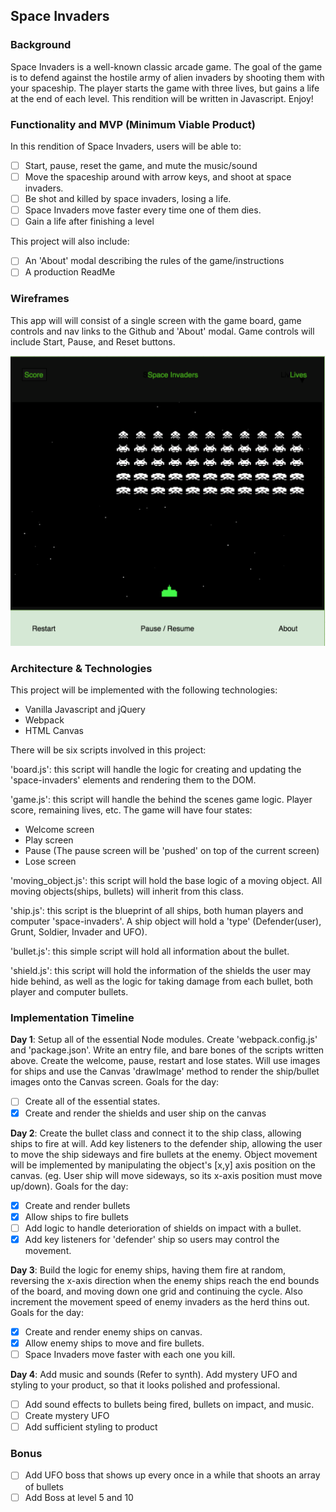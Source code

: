 ## Space Invaders

### Background

Space Invaders is a well-known classic arcade game. The goal of the game is to defend against the hostile army of alien invaders by shooting them with your spaceship. The player starts the game with three lives, but gains a life at the end of each level. This rendition will be written in Javascript. Enjoy!

### Functionality and MVP (Minimum Viable Product)

In this rendition of Space Invaders, users will be able to:

- [ ] Start, pause, reset the game, and mute the music/sound
- [ ] Move the spaceship around with arrow keys, and shoot at space invaders.
- [ ] Be shot and killed by space invaders, losing a life.
- [ ] Space Invaders move faster every time one of them dies.
- [ ] Gain a life after finishing a level

This project will also include:

- [ ] An 'About' modal describing the rules of the game/instructions
- [ ] A production ReadMe

### Wireframes

This app will will consist of a single screen with the game board, game controls and nav links to the Github and 'About' modal. Game controls will include Start, Pause, and Reset buttons.

![wireframes](wireframes/space-invaders.png)


### Architecture & Technologies

This project will be implemented with the following technologies:

- Vanilla Javascript and jQuery
- Webpack
- HTML Canvas

There will be six scripts involved in this project:

'board.js': this script will handle the logic for creating and updating the 'space-invaders' elements and rendering them to the DOM.

'game.js': this script will handle the behind the scenes game logic. Player score, remaining lives, etc. The game will have four states:
- Welcome screen
- Play screen
- Pause (The pause screen will be 'pushed' on top of the current screen)
- Lose screen

'moving_object.js': this script will hold the base logic of a moving object. All moving objects(ships, bullets) will inherit from this class.

'ship.js': this script is the blueprint of all ships, both human players and computer 'space-invaders'. A ship object will hold a 'type' (Defender(user), Grunt, Soldier, Invader and UFO).

'bullet.js': this simple script will hold all information about the bullet.

'shield.js': this script will hold the information of the shields the user may hide behind, as well as the logic for taking damage from each bullet, both player and computer bullets.

### Implementation Timeline

**Day 1**: Setup all of the essential Node modules. Create 'webpack.config.js' and 'package.json'. Write an entry file, and bare bones of the scripts written above. Create the welcome, pause, restart and lose states. Will use images for ships and use the Canvas 'drawImage' method to render the ship/bullet images onto the Canvas screen. Goals for the day:

- [ ] Create all of the essential states.
- [x] Create and render the shields and user ship on the canvas

**Day 2**: Create the bullet class and connect it to the ship class, allowing ships to fire at will. Add key listeners to the defender ship, allowing the user to move the ship sideways and fire bullets at the enemy. Object movement will be implemented by manipulating the object's [x,y] axis position on the canvas. (eg. User ship will move sideways, so its x-axis position must move up/down). Goals for the day:

- [x] Create and render bullets
- [x] Allow ships to fire bullets
- [ ] Add logic to handle deterioration of shields on impact with a bullet.
- [x] Add key listeners for 'defender' ship so users may control the movement.

**Day 3**: Build the logic for enemy ships, having them fire at random, reversing the x-axis direction when the enemy ships reach the end bounds of the board, and moving down one grid and continuing the cycle. Also increment the movement speed of enemy invaders as the herd thins out. Goals for the day:

- [x] Create and render enemy ships on canvas.
- [x] Allow enemy ships to move and fire bullets.
- [ ] Space Invaders move faster with each one you kill.

**Day 4**: Add music and sounds (Refer to synth). Add mystery UFO and styling to your product, so that it looks polished and professional.

- [ ] Add sound effects to bullets being fired, bullets on impact, and music.
- [ ] Create mystery UFO
- [ ] Add sufficient styling to product

### Bonus
- [ ] Add UFO boss that shows up every once in a while that shoots an array of bullets
- [ ] Add Boss at level 5 and 10
